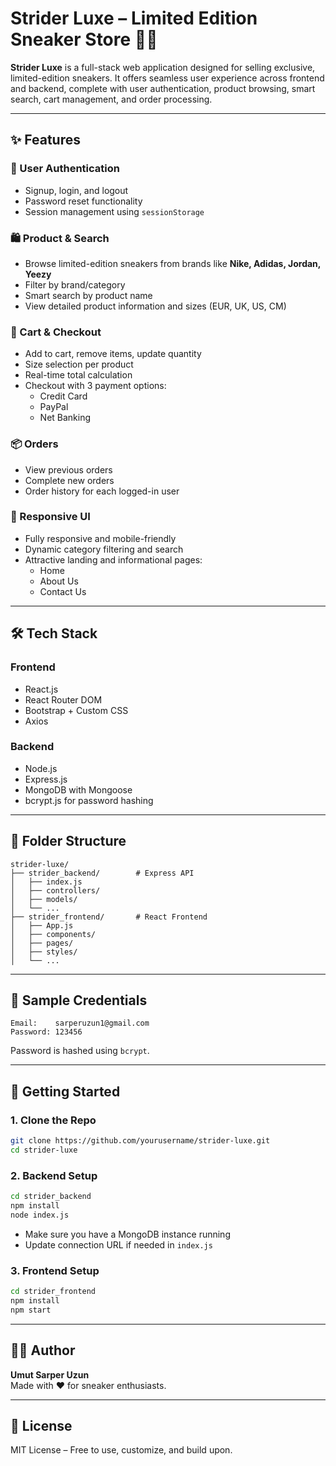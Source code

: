 
# Strider Luxe – Limited Edition Sneaker Store 🏁👟

**Strider Luxe** is a full-stack web application designed for selling exclusive, limited-edition sneakers. It offers seamless user experience across frontend and backend, complete with user authentication, product browsing, smart search, cart management, and order processing.

---

## ✨ Features

### 👥 User Authentication
- Signup, login, and logout
- Password reset functionality
- Session management using `sessionStorage`

### 🛍 Product & Search
- Browse limited-edition sneakers from brands like **Nike, Adidas, Jordan, Yeezy**
- Filter by brand/category
- Smart search by product name
- View detailed product information and sizes (EUR, UK, US, CM)

### 🛒 Cart & Checkout
- Add to cart, remove items, update quantity
- Size selection per product
- Real-time total calculation
- Checkout with 3 payment options:
  - Credit Card
  - PayPal
  - Net Banking

### 📦 Orders
- View previous orders
- Complete new orders
- Order history for each logged-in user

### 📱 Responsive UI
- Fully responsive and mobile-friendly
- Dynamic category filtering and search
- Attractive landing and informational pages:
  - Home
  - About Us
  - Contact Us

---

## 🛠 Tech Stack

### Frontend
- React.js
- React Router DOM
- Bootstrap + Custom CSS
- Axios

### Backend
- Node.js
- Express.js
- MongoDB with Mongoose
- bcrypt.js for password hashing

---

## 📁 Folder Structure

```
strider-luxe/
├── strider_backend/        # Express API
│   ├── index.js
│   ├── controllers/
│   ├── models/
│   └── ...
├── strider_frontend/       # React Frontend
│   ├── App.js
│   ├── components/
│   ├── pages/
│   ├── styles/
│   └── ...
```

---

## 🔑 Sample Credentials

```
Email:    sarperuzun1@gmail.com
Password: 123456
```

Password is hashed using `bcrypt`.

---

## 🚀 Getting Started

### 1. Clone the Repo

```bash
git clone https://github.com/yourusername/strider-luxe.git
cd strider-luxe
```

### 2. Backend Setup

```bash
cd strider_backend
npm install
node index.js
```

- Make sure you have a MongoDB instance running
- Update connection URL if needed in `index.js`

### 3. Frontend Setup

```bash
cd strider_frontend
npm install
npm start
```

---

## 👨‍💻 Author

**Umut Sarper Uzun**  
Made with ❤️ for sneaker enthusiasts.

---

## 📄 License

MIT License – Free to use, customize, and build upon.





